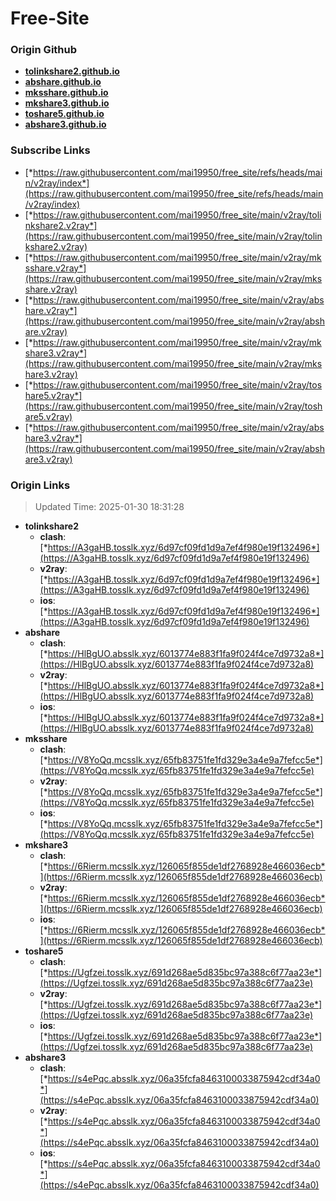 # Free-Site

### Origin Github

- [**tolinkshare2.github.io**](https://github.com/tolinkshare2/tolinkshare2.github.io)
- [**abshare.github.io**](https://github.com/abshare/abshare.github.io)
- [**mksshare.github.io**](https://github.com/mksshare/mksshare.github.io)
- [**mkshare3.github.io**](https://github.com/mkshare3/mkshare3.github.io)
- [**toshare5.github.io**](https://github.com/toshare5/toshare5.github.io)
- [**abshare3.github.io**](https://github.com/abshare3/abshare3.github.io)

### Subscribe Links

- [*https://raw.githubusercontent.com/mai19950/free_site/refs/heads/main/v2ray/index*](https://raw.githubusercontent.com/mai19950/free_site/refs/heads/main/v2ray/index)
- [*https://raw.githubusercontent.com/mai19950/free_site/main/v2ray/tolinkshare2.v2ray*](https://raw.githubusercontent.com/mai19950/free_site/main/v2ray/tolinkshare2.v2ray)
- [*https://raw.githubusercontent.com/mai19950/free_site/main/v2ray/mksshare.v2ray*](https://raw.githubusercontent.com/mai19950/free_site/main/v2ray/mksshare.v2ray)
- [*https://raw.githubusercontent.com/mai19950/free_site/main/v2ray/abshare.v2ray*](https://raw.githubusercontent.com/mai19950/free_site/main/v2ray/abshare.v2ray)
- [*https://raw.githubusercontent.com/mai19950/free_site/main/v2ray/mkshare3.v2ray*](https://raw.githubusercontent.com/mai19950/free_site/main/v2ray/mkshare3.v2ray)
- [*https://raw.githubusercontent.com/mai19950/free_site/main/v2ray/toshare5.v2ray*](https://raw.githubusercontent.com/mai19950/free_site/main/v2ray/toshare5.v2ray)
- [*https://raw.githubusercontent.com/mai19950/free_site/main/v2ray/abshare3.v2ray*](https://raw.githubusercontent.com/mai19950/free_site/main/v2ray/abshare3.v2ray)

### Origin Links

> Updated Time: 2025-01-30 18:31:28

- **tolinkshare2**
  - **clash**: [*https://A3gaHB.tosslk.xyz/6d97cf09fd1d9a7ef4f980e19f132496*](https://A3gaHB.tosslk.xyz/6d97cf09fd1d9a7ef4f980e19f132496)
  - **v2ray**: [*https://A3gaHB.tosslk.xyz/6d97cf09fd1d9a7ef4f980e19f132496*](https://A3gaHB.tosslk.xyz/6d97cf09fd1d9a7ef4f980e19f132496)
  - **ios**: [*https://A3gaHB.tosslk.xyz/6d97cf09fd1d9a7ef4f980e19f132496*](https://A3gaHB.tosslk.xyz/6d97cf09fd1d9a7ef4f980e19f132496)
- **abshare**
  - **clash**: [*https://HlBgUO.absslk.xyz/6013774e883f1fa9f024f4ce7d9732a8*](https://HlBgUO.absslk.xyz/6013774e883f1fa9f024f4ce7d9732a8)
  - **v2ray**: [*https://HlBgUO.absslk.xyz/6013774e883f1fa9f024f4ce7d9732a8*](https://HlBgUO.absslk.xyz/6013774e883f1fa9f024f4ce7d9732a8)
  - **ios**: [*https://HlBgUO.absslk.xyz/6013774e883f1fa9f024f4ce7d9732a8*](https://HlBgUO.absslk.xyz/6013774e883f1fa9f024f4ce7d9732a8)
- **mksshare**
  - **clash**: [*https://V8YoQq.mcsslk.xyz/65fb83751fe1fd329e3a4e9a7fefcc5e*](https://V8YoQq.mcsslk.xyz/65fb83751fe1fd329e3a4e9a7fefcc5e)
  - **v2ray**: [*https://V8YoQq.mcsslk.xyz/65fb83751fe1fd329e3a4e9a7fefcc5e*](https://V8YoQq.mcsslk.xyz/65fb83751fe1fd329e3a4e9a7fefcc5e)
  - **ios**: [*https://V8YoQq.mcsslk.xyz/65fb83751fe1fd329e3a4e9a7fefcc5e*](https://V8YoQq.mcsslk.xyz/65fb83751fe1fd329e3a4e9a7fefcc5e)
- **mkshare3**
  - **clash**: [*https://6Rierm.mcsslk.xyz/126065f855de1df2768928e466036ecb*](https://6Rierm.mcsslk.xyz/126065f855de1df2768928e466036ecb)
  - **v2ray**: [*https://6Rierm.mcsslk.xyz/126065f855de1df2768928e466036ecb*](https://6Rierm.mcsslk.xyz/126065f855de1df2768928e466036ecb)
  - **ios**: [*https://6Rierm.mcsslk.xyz/126065f855de1df2768928e466036ecb*](https://6Rierm.mcsslk.xyz/126065f855de1df2768928e466036ecb)
- **toshare5**
  - **clash**: [*https://Ugfzei.tosslk.xyz/691d268ae5d835bc97a388c6f77aa23e*](https://Ugfzei.tosslk.xyz/691d268ae5d835bc97a388c6f77aa23e)
  - **v2ray**: [*https://Ugfzei.tosslk.xyz/691d268ae5d835bc97a388c6f77aa23e*](https://Ugfzei.tosslk.xyz/691d268ae5d835bc97a388c6f77aa23e)
  - **ios**: [*https://Ugfzei.tosslk.xyz/691d268ae5d835bc97a388c6f77aa23e*](https://Ugfzei.tosslk.xyz/691d268ae5d835bc97a388c6f77aa23e)
- **abshare3**
  - **clash**: [*https://s4ePqc.absslk.xyz/06a35fcfa8463100033875942cdf34a0*](https://s4ePqc.absslk.xyz/06a35fcfa8463100033875942cdf34a0)
  - **v2ray**: [*https://s4ePqc.absslk.xyz/06a35fcfa8463100033875942cdf34a0*](https://s4ePqc.absslk.xyz/06a35fcfa8463100033875942cdf34a0)
  - **ios**: [*https://s4ePqc.absslk.xyz/06a35fcfa8463100033875942cdf34a0*](https://s4ePqc.absslk.xyz/06a35fcfa8463100033875942cdf34a0)
